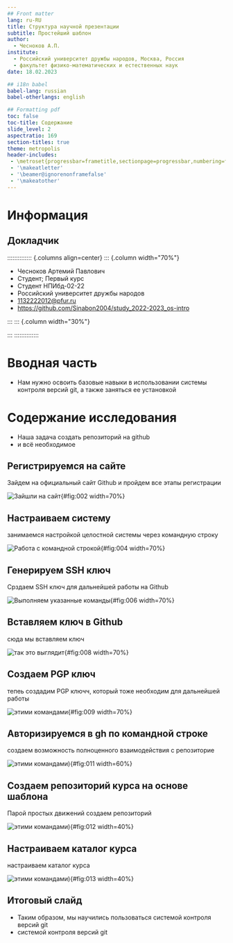 ```yaml
---
## Front matter
lang: ru-RU
title: Структура научной презентации
subtitle: Простейший шаблон
author:
  - Чесноков А.П.
institute:
  - Российский университет дружбы народов, Москва, Россия
  - факультет физико-математических и естественных наук
date: 18.02.2023

## i18n babel
babel-lang: russian
babel-otherlangs: english

## Formatting pdf
toc: false
toc-title: Содержание
slide_level: 2
aspectratio: 169
section-titles: true
theme: metropolis
header-includes:
 - \metroset{progressbar=frametitle,sectionpage=progressbar,numbering=fraction}
 - '\makeatletter'
 - '\beamer@ignorenonframefalse'
 - '\makeatother'
---
```


# Информация

## Докладчик

:::::::::::::: {.columns align=center}
::: {.column width="70%"}

  * Чесноков Артемий Павлович
  * Студент; Первый курс
  * Студент НПИбд-02-22
  * Российский университет дружбы народов
  * [1132222012@pfur.ru](1132222012@pfur.ru)  
  * <https://github.com/Sinabon2004/study_2022-2023_os-intro>

:::
::: {.column width="30%"}



:::
::::::::::::::

# Вводная часть
- Нам нужно освоить базовые навыки в использовании системы контроля версий git, а также заняться ее установкой

# Содержание исследования

- Наша задача создать репозиторий на github
- и всё необходимое

## Регистрируемся на сайте
Зайдем на официальный сайт Github и пройдем все этапы регистрации

![Зайшли на сайт](image/jXnOVDhlEpg.jpg){#fig:002 width=70%}

## Настраиваем систему

занимаемся настройкой целостной системы через командную строку

![Работа с командной строкой](image/1I5ZN0EP-SQ.jpg){#fig:004 width=70%}

## Генерируем SSH ключ

Срздаем SSH ключ для дальнейшей работы на Github

![Выполняем указанные команды](image/bMacWMz5rSM.jpg){#fig:006 width=70%}

## Вставляем ключ в Github

сюда мы вставляем ключ

![так это выглядит](image/WK4VPL09494.jpg){#fig:008 width=70%}

## Создаем PGP ключ 

тепеь создадим PGP ключч, который тоже необходим для дальнейшей работы

![этими командами](image/1.png){#fig:009 width=70%}

## Авторизируемся в gh по командной строке

создаем возможность полноценного взаимодействия с репозиторие 

![этими командами](image/2.png)){#fig:011 width=60%}

## Создаем репозиторий курса на основе шаблона

Парой простых движений создаем репозиторий

![этими командами](image/3.png)){#fig:012 width=40%}

## Настраиваем каталог курса

настраиваем каталог курса

![этими командами](image/4.png)){#fig:013 width=40%}

## Итоговый слайд

- Таким образом, мы научились пользоваться системой контроля версий git
- системой контроля версий git



